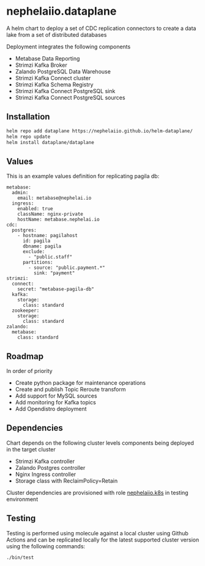 # nephelaiio.dataplane

A helm chart to deploy a set of CDC replication connectors to create a data lake from a set of distributed databases

Deployment integrates the following components
* Metabase Data Reporting
* Strimzi Kafka Broker
* Zalando PostgreSQL Data Warehouse
* Strimzi Kafka Connect cluster
* Strimzi Kafka Schema Registry
* Strimzi Kafka Connect PostgreSQL sink
* Strimzi Kafka Connect PostgreSQL sources

## Installation

``` sh
helm repo add dataplane https://nephelaiio.github.io/helm-dataplane/
helm repo update
helm install dataplane/dataplane
```

## Values

This is an example values definition for replicating pagila db:

```
metabase:
  admin:
    email: metabase@nephelai.io
  ingress:
    enabled: true
    className: nginx-private
    hostName: metabase.nephelai.io
cdc:
  postgres:
    - hostname: pagilahost
      id: pagila
      dbname: pagila
      exclude:
        - "public.staff"
      partitions:
        - source: "public.payment.*"
          sink: "payment"
strimzi:
  connect:
    secret: "metabase-pagila-db"
  kafka:
    storage:
      class: standard
  zookeeper:
    storage:
      class: standard
zalando:
  metabase:
    class: standard
```

## Roadmap
In order of priority
* Create python package for maintenance operations
* Create and publish Topic Reroute transform
* Add support for MySQL sources
* Add monitoring for Kafka topics
* Add Opendistro deployment

## Dependencies
Chart depends on the following cluster levels components being deployed in the target cluster

* Strimzi Kafka controller
* Zalando Postgres controller
* Nginx Ingress controller
* Storage class with ReclaimPolicy=Retain 

Cluster dependencies are provisioned with role [nephelaiio.k8s](https://github.com/nephelaiio/ansible-role-k8s) in testing environment

## Testing
Testing is performed using molecule against a local cluster using Github Actions and can be replicated locally for the latest supported cluster version using the following commands:

``` sh
./bin/test
```
